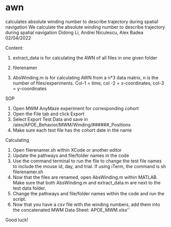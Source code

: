 # awn
calculates absolute winding number to describe trajectory during spatial navigation 
We calculate the absolute winding number to describe trajectory during spatial navigation
Didong Li, Andrei Niculescu, Alex Badea 02/04/2022

Content:

1. extract_data is for calculating the AWN of all files in one given folder

2. filerenamer 

3. AbsWinding.m is for calculating AWN from a n*3 data matrix, n is the number of files/experiments. Col-1 = time, col -2 = x-coordinates, col-3 = y-coordinates

SOP
1) Open MWM AnyMaze experiment for corresponding cohort
2) Open the File tab and click Export
3) Select Export Test Data and save in /alex/APOE_Behavior/MWM/Winding/######_Positions
4) Make sure each test file has the cohort date in the name

Calculating
1) Open filerenamer.sh within XCode or another editor
2) Update the pathways and file/folder names in the code
3) Use the command terminal to run the file to change the test file names to include the mouse id, day, and trial. If using iTerm, the command is sh filerenamer.sh
4) Now that the files are renamed, open AbsWinding.m within MATLAB. Make sure that both AbsWinding.m and extract_data.m are next to the test data folder.
5) Change the pathways and file/folder names within the code and run the script.
6) Now that you have a csv file with the winding numbers, add them into the concatenated MWM Data Sheet: APOE_MWM.xlsx''

Good luck!
